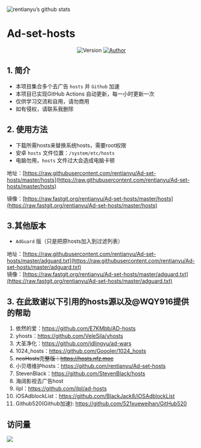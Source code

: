 ![rentianyu’s github stats](https://github-readme-stats.vercel.app/api?username=rentianyu&show_icons=true&theme=merko)
# Ad-set-hosts

<p align="center">
    <img alt="Version" src="https://img.shields.io/badge/release-0.0.1-blue"/>
    <a href="https://github.com/rentianyu">
        <img alt="Author" src="https://img.shields.io/badge/author-小贝塔-blueviolet"/>
    </a>
</p>

## 1. 简介

- 本项目集合多个去广告 `hosts` 并 `Github` 加速
- 本项目已实现GitHub Actions 自动更新，每一小时更新一次
- 仅供学习交流和自用，请勿商用
- 如有侵权，请联系我删除

## 2. 使用方法

- 下载所需hosts来替换系统hosts，需要root权限
- 安卓 `hosts` 文件位置：`/system/etc/hosts`
- 电脑勿用，`hosts` 文件过大会造成电脑卡顿


地址：[https://raw.githubusercontent.com/rentianyu/Ad-set-hosts/master/hosts](https://raw.githubusercontent.com/rentianyu/Ad-set-hosts/master/hosts)   
   
镜像：[https://raw.fastgit.org/rentianyu/Ad-set-hosts/master/hosts](https://raw.fastgit.org/rentianyu/Ad-set-hosts/master/hosts)   

## 3.其他版本
- `AdGuard` 版（只是把原hosts加入到过滤列表）   

地址：[https://raw.githubusercontent.com/rentianyu/Ad-set-hosts/master/adguard.txt](https://raw.githubusercontent.com/rentianyu/Ad-set-hosts/master/adguard.txt)   
镜像：[https://raw.fastgit.org/rentianyu/Ad-set-hosts/master/adguard.txt](https://raw.fastgit.org/rentianyu/Ad-set-hosts/master/adguard.txt)

## 3. 在此致谢以下引用的hosts源以及@WQY916提供的帮助

1. 依然的爱：https://github.com/E7KMbb/AD-hosts   
2. yhosts：https://github.com/VeleSila/yhosts   
3. 大圣净化：https://github.com/jdlingyu/ad-wars 
4. 1024_hosts：https://github.com/Goooler/1024_hosts   
5. ~~neoHosts完整版：https://hosts.nfz.moe~~   
6. 小贝塔维护hosts：https://github.com/rentianyu/Ad-set-hosts   
7. StevenBlack：https://github.com/StevenBlack/hosts   
8. 海阔影视去广告host
9. ilpl：https://github.com/ilpl/ad-hosts
10. iOSAdblockList：https://github.com/BlackJack8/iOSAdblockList
11. Github520(Github加速): https://github.com/521xueweihan/GitHub520

## 访问量

![](http://profile-counter.glitch.me/rentianyu_Ad-set-hosts/count.svg)
